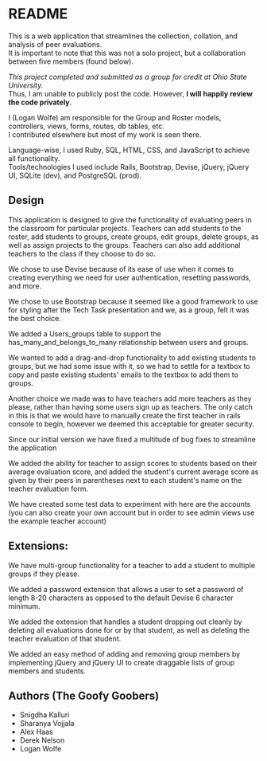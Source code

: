 # README
This is a web application that streamlines the collection, collation, and analysis of peer evaluations.   
It is important to note that this was not a solo project, but a collaboration between five members (found below). 

*This project completed and submitted as a group for credit at Ohio State University.*   
Thus, I am unable to publicly post the code. However, **I will happily review the code privately**.  

I (Logan Wolfe) am responsible for the Group and Roster models, controllers, views, forms, routes, db tables, etc.  
I contributed elsewhere but most of my work is seen there.  

Language-wise, I used Ruby, SQL, HTML, CSS, and JavaScript to achieve all functionality.   
Tools/technologies I used include Rails, Bootstrap, Devise, jQuery, jQuery UI, SQLite (dev), and PostgreSQL (prod). 

## Design
This application is designed to give the functionality of evaluating
peers in the classroom for particular projects. Teachers can add students to the roster, 
add students to groups, create groups, edit groups, delete groups, 
as well as assign projects to the groups. Teachers can also add additional 
teachers to the class if they choose to do so.

We chose to use Devise because of its ease of use when it comes to creating
everything we need for user authentication, resetting passwords, 
and more.

We chose to use Bootstrap because it seemed like a good framework to use
for styling after the Tech Task presentation and we, as a group, felt 
it was the best choice.

We added a Users_groups table to support the has_many_and_belongs_to_many 
relationship between users and groups.

We wanted to add a drag-and-drop functionality to add existing students
to groups, but we had some issue with it, so we had to settle for a textbox
to copy and paste existing students' emails to the textbox to add them to groups.

Another choice we made was to have teachers add more teachers as they 
please, rather than having some users sign up as teachers. The only catch in 
this is that we would have to manually create the first teacher in rails console
to begin, however we deemed this acceptable for greater security.

Since our initial version we have fixed a multitude of bug fixes to streamline the application

We added the ability for teacher to assign scores to students based on their average evaluation score, and added the student's current average score as given by their peers in parentheses next to each student's name 
on the teacher evaluation form.

We have created some test data to experiment with here are the accounts (you can also create your own account but in order to see admin views 
use the example teacher account)

## Extensions:
We have multi-group functionality for a teacher to add a student 
to multiple groups if they please.

We added a password extension that allows a user to set a password
 of length 8-20 characters as opposed to the default Devise 6 
character minimum.

We added the extension that handles a student dropping out cleanly 
by deleting all evaluations done for or by that student, as well as 
deleting the teacher evaluation of that student. 

We added an easy method of adding and removing group members by
implementing jQuery and jQuery UI to create draggable lists of group
members and students.

## Authors (The Goofy Goobers)
* Snigdha Kalluri
* Sharanya Vojjala
* Alex Haas
* Derek Nelson
* Logan Wolfe
